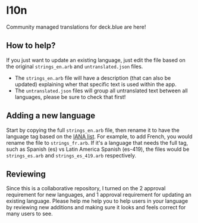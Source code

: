 # l10n

Community managed translations for deck.blue are here!

## How to help?

If you just want to update an existing language, just edit the file based on the original `strings_en.arb` and `untranslated.json` files.

- The `strings_en.arb` file will have a description (that can also be updated) explaining wher that specific text is used within the app.
- The `untranslated.json` files will group all untranslated text between all languages, please be sure to check that first!

## Adding a new language

Start by copying the full `strings_en.arb` file, then rename it to have the language tag based on the [IANA list](https://www.iana.org/assignments/language-subtag-registry/language-subtag-registry). For example, to add French, you would rename the file to `strings_fr.arb`. If it's a language that needs the full tag, such as Spanish (es) vs Latin America Spanish (es-419), the files would be `strings_es.arb` and `strings_es_419.arb` respectively.

## Reviewing

Since this is a collaborative repository, I turned on the 2 approval requirement for new languages, and 1 approval requirement for updating an existing language. Please help me help you to help users in your language by reviewing new additions and making sure it looks and feels correct for many users to see.
